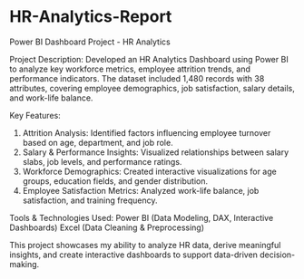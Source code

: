 # HR-Analytics-Report

Power BI Dashboard Project - HR Analytics

Project Description:
Developed an HR Analytics Dashboard using Power BI to analyze key workforce metrics, employee attrition trends, and performance indicators. The dataset included 1,480 records with 38 attributes, covering employee demographics, job satisfaction, salary details, and work-life balance.

Key Features:
1. Attrition Analysis: Identified factors influencing employee turnover based on age, department, and job role.
2. Salary & Performance Insights: Visualized relationships between salary slabs, job levels, and performance ratings.
3. Workforce Demographics: Created interactive visualizations for age groups, education fields, and gender distribution.
4. Employee Satisfaction Metrics: Analyzed work-life balance, job satisfaction, and training frequency.

Tools & Technologies Used:
Power BI (Data Modeling, DAX, Interactive Dashboards)
Excel (Data Cleaning & Preprocessing)

This project showcases my ability to analyze HR data, derive meaningful insights, and create interactive dashboards to support data-driven decision-making. 
